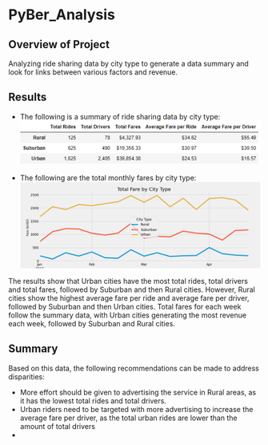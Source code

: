 # PyBer_Analysis

## Overview of Project
Analyzing ride sharing data by city type to generate a data summary and look for links between various factors and revenue.

## Results

* The following is a summary of ride sharing data by city type:
![Results](/analysis/summary.png)

* The following are the total monthly fares by city type:
![Chart](/analysis/PyBer_fare_summary.png)

The results show that Urban cities have the most total rides, total drivers and total fares, followed by Suburban and then Rural cities. However, Rural cities show the highest average fare per ride and average fare per driver, followed by Suburban and then Urban cities. Total fares for each week follow the summary data, with Urban cities generating the most revenue each week, followed by Suburban and Rural cities.

## Summary

Based on this data, the following recommendations can be made to address disparities:
* More effort should be given to advertising the service in Rural areas, as it has the lowest total rides and total drivers.
* Urban riders need to be targeted with more advertising to increase the average fare per driver, as the total urban rides are lower than the amount of total drivers
* 